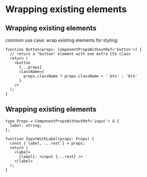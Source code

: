 # Wrapping existing elements

## Wrapping existing elements

common use case: wrap existing elements for styling:

```tsx
function Button(props: ComponentPropsWithoutRef<'button'>) {
  // return a "button" element with one extra CSS class
  return (
    <button
      {...props}
      className={
        props.className ? props.className + ' btn' : 'btn'
      }
    />
  );
}
```

## Wrapping existing elements

```tsx
type Props = ComponentPropsWithoutRef<'input'> & {
  label: string;
};

function InputWithLabel(props: Props) {
  const { label, ...rest } = props;
  return (
    <label>
      {label}: <input {...rest} />
    </label>
  );
}
```
